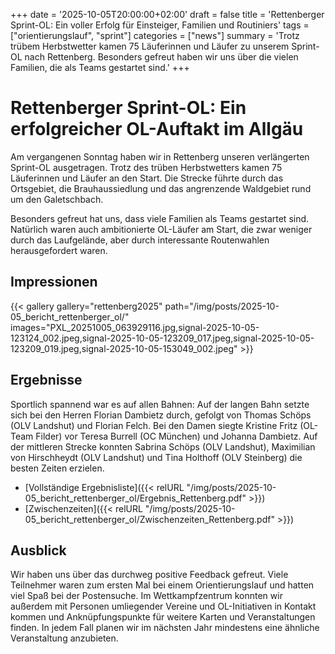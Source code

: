 +++
date = '2025-10-05T20:00:00+02:00'
draft = false
title = 'Rettenberger Sprint-OL: Ein voller Erfolg für Einsteiger, Familien und Routiniers'
tags = ["orientierungslauf", "sprint"]
categories = ["news"]
summary = 'Trotz trübem Herbstwetter kamen 75 Läuferinnen und Läufer zu unserem Sprint-OL nach Rettenberg. Besonders gefreut haben wir uns über die vielen Familien, die als Teams gestartet sind.'
+++

# Rettenberger Sprint-OL: Ein erfolgreicher OL-Auftakt im Allgäu 

Am vergangenen Sonntag haben wir in Rettenberg unseren verlängerten Sprint-OL ausgetragen. Trotz des trüben Herbstwetters kamen 75 Läuferinnen und Läufer an den Start. Die Strecke führte durch das Ortsgebiet, die Brauhaussiedlung und das angrenzende Waldgebiet rund um den Galetschbach.

Besonders gefreut hat uns, dass viele Familien als Teams gestartet sind. Natürlich waren auch ambitionierte OL-Läufer am Start, die zwar weniger durch das Laufgelände, aber durch interessante Routenwahlen herausgefordert waren. 

## Impressionen

{{< gallery gallery="rettenberg2025" path="/img/posts/2025-10-05_bericht_rettenberger_ol/" images="PXL_20251005_063929116.jpg,signal-2025-10-05-123124_002.jpeg,signal-2025-10-05-123209_017.jpeg,signal-2025-10-05-123209_019.jpeg,signal-2025-10-05-153049_002.jpeg" >}}

## Ergebnisse

Sportlich spannend war es auf allen Bahnen: Auf der langen Bahn setzte sich bei den Herren Florian Dambietz durch, gefolgt von Thomas Schöps (OLV Landshut) und Florian Felch. Bei den Damen siegte Kristine Fritz (OL-Team Filder) vor Teresa Burrell (OC München) und Johanna Dambietz. Auf der mittleren Strecke konnten Sabrina Schöps (OLV Landshut), Maximilian von Hirschheydt (OLV Landshut) und Tina Holthoff (OLV Steinberg) die besten Zeiten erzielen.

 * [Vollständige Ergebnisliste]({{< relURL "/img/posts/2025-10-05_bericht_rettenberger_ol/Ergebnis_Rettenberg.pdf" >}})
 * [Zwischenzeiten]({{< relURL "/img/posts/2025-10-05_bericht_rettenberger_ol/Zwischenzeiten_Rettenberg.pdf" >}})

## Ausblick

Wir haben uns über das durchweg positive Feedback gefreut. Viele Teilnehmer waren zum ersten Mal bei einem Orientierungslauf und hatten viel Spaß bei der Postensuche. Im Wettkampfzentrum konnten wir außerdem mit Personen 
umliegender Vereine und OL-Initiativen in Kontakt kommen und Anknüpfungspunkte für weitere Karten und Veranstaltungen finden. 
In jedem Fall planen wir im nächsten Jahr mindestens eine ähnliche Veranstaltung anzubieten. 